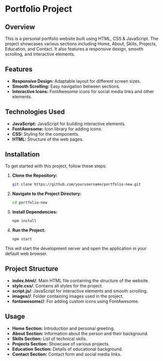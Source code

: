 # Portfolio Project

## Overview

This is a personal portfolio website built using HTML, CSS & JavaScript. The project showcases various sections including Home, About, Skills, Projects, Education, and Contact. It also features a responsive design, smooth scrolling, and interactive elements.

## Features

- **Responsive Design:** Adaptable layout for different screen sizes.
- **Smooth Scrolling:** Easy navigation between sections.
- **Interactive Icons:** FontAwesome icons for social media links and other elements.

## Technologies Used

- **JavaScript:** JavaScript for building interactive elements.
- **FontAwesome:** Icon library for adding icons.
- **CSS:** Styling for the components.
- **HTML:** Structure of the web pages.

## Installation

To get started with this project, follow these steps:

1. **Clone the Repository:**

   ```bash
   git clone https://github.com/yourusername/portfolio-new.git

2. **Navigate to the Project Directory:**
   
   ```bash
   cd portfolio-new
   
3. **Install Dependencies:**
   ```bash
   npm install

4. **Run the Project:**
   ```bash
   npm start

This will start the development server and open the application in your default web browser.

## Project Structure
- **index.html/**: Main HTML file containing the structure of the website.
- **style.css/**: Contains all styles for the project.
- **script.js/**: JavaScript for interactive elements and smooth scrolling.
- **images//**: Folder containing images used in the project.
- **fontawesome//**: For adding custom icons using FontAwesome.
  
## Usage
- **Home Section:** Introduction and personal greeting.
- **About Section:** Information about the person and their background.
- **Skills Section:** List of technical skills.
- **Projects Section:** Showcase of various projects.
- **Education Section:** Details of educational background.
- **Contact Section:** Contact form and social media links.   

